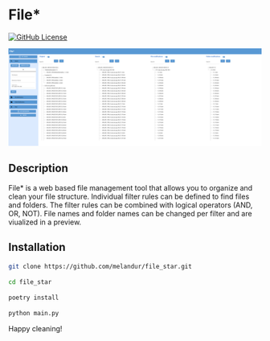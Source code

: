 # File*

[![GitHub License](https://img.shields.io/github/license/melandur/file_star)](LICENSE)


![Alt Text](doc/gui.png)

## Description

File* is a web based file management tool that allows you to organize and clean your file structure. 
Individual filter rules can be defined to find files and folders.
The filter rules can be combined with logical operators (AND, OR, NOT).
File names and folder names can be changed per filter and are viualized in a preview.

## Installation

```bash
git clone https://github.com/melandur/file_star.git
```
```bash
cd file_star
```
```bash
poetry install
```
```bash
python main.py
```
Happy cleaning!
